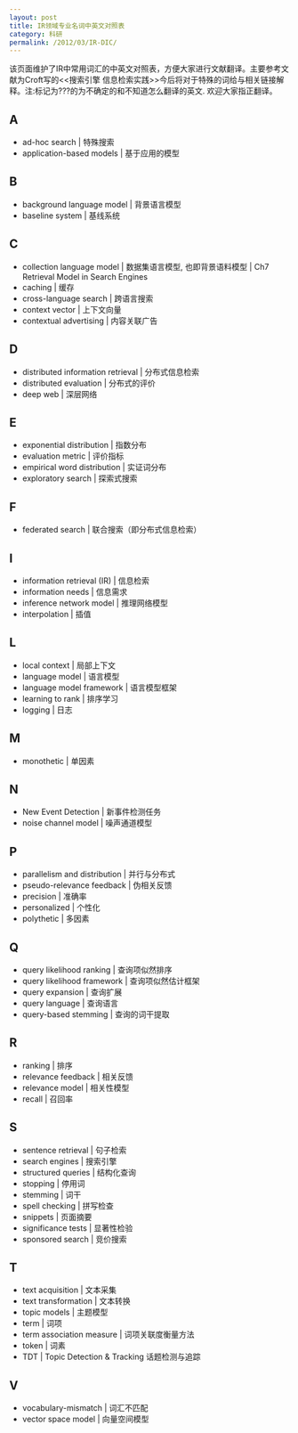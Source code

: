 ```yaml
---
layout: post
title: IR领域专业名词中英文对照表
category: 科研
permalink: /2012/03/IR-DIC/
---
```


该页面维护了IR中常用词汇的中英文对照表，方便大家进行文献翻译。主要参考文献为Croft写的<<搜索引擎 信息检索实践>>今后将对于特殊的词给与相关链接解释。注:标记为???的为不确定的和不知道怎么翻译的英文. 欢迎大家指正翻译。

## A
* ad-hoc search | 特殊搜索
* application-based models | 基于应用的模型

## B
* background language model | 背景语言模型
* baseline system | 基线系统

## C
* collection language model | 数据集语言模型, 也即背景语料模型 | Ch7 Retrieval Model in Search Engines
* caching | 缓存
* cross-language search | 跨语言搜索
* context vector | 上下文向量
* contextual advertising | 内容关联广告


## D
* distributed information retrieval | 分布式信息检索
* distributed evaluation | 分布式的评价
* deep web | 深层网络

## E
* exponential distribution | 指数分布
* evaluation metric | 评价指标
* empirical word distribution | 实证词分布
* exploratory search | 探索式搜索

## F
* federated search | 联合搜索（即分布式信息检索）

## I
* information retrieval (IR) | 信息检索
* information needs | 信息需求
* inference network model | 推理网络模型
* interpolation | 插值

## L
* local context | 局部上下文
* language model | 语言模型
* language model framework | 语言模型框架
* learning to rank | 排序学习
* logging | 日志

## M
* monothetic | 单因素

## N
* New Event Detection | 新事件检测任务
* noise channel model | 噪声通道模型

##  P
* parallelism and distribution | 并行与分布式
* pseudo-relevance feedback | 伪相关反馈
* precision | 准确率
* personalized | 个性化
* polythetic | 多因素

## Q
* query likelihood ranking | 查询项似然排序
* query likelihood framework | 查询项似然估计框架
* query expansion | 查询扩展
* query language | 查询语言
* query-based stemming | 查询的词干提取


## R
* ranking | 排序
* relevance feedback | 相关反馈
* relevance model | 相关性模型
* recall | 召回率


## S
* sentence retrieval | 句子检索
* search engines | 搜索引擎
* structured queries | 结构化查询
* stopping | 停用词
* stemming | 词干
* spell checking | 拼写检查
* snippets | 页面摘要
* significance tests | 显著性检验
* sponsored search | 竞价搜索


## T
* text acquisition | 文本采集
* text transformation | 文本转换
* topic models | 主题模型
* term | 词项
* term association measure | 词项关联度衡量方法
* token | 词素
* TDT | Topic Detection & Tracking 话题检测与追踪

## V
* vocabulary-mismatch | 词汇不匹配
* vector space model | 向量空间模型


